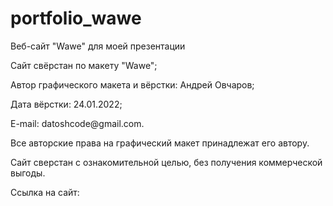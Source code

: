 # portfolio_wawe

<p>Веб-сайт "Wawe" для моей презентации</p>
<p>Сайт свёрстан по макету "Wawe";</p>
<p>Автор графического макета и вёрстки: Андрей Овчаров;</p>
<p>Дата вёрстки: 24.01.2022;</p>
<p>E-mail: datoshcode@gmail.com.</p>
<p>Все авторские права на графический макет принадлежат его автору.</p>
<p>Сайт сверстан с ознакомительной целью, без получения коммерческой выгоды.</p>

<p>Ссылка на сайт: </p>
